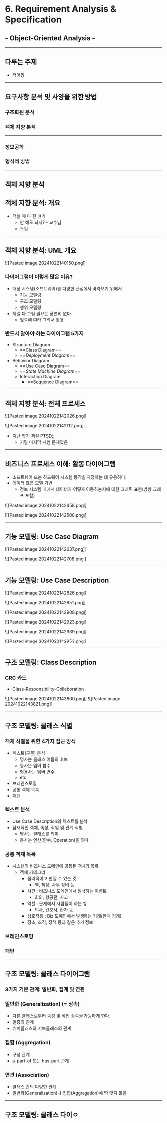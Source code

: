 # 6. Requirement Analysis & Specification 
## - Object-Oriented Analysis -

---
## 다루는 주제
- 적어줭

---
## 요구사항 분석 및 사양을 위한 방법
### 구조화된 분석
### 객체 지향 분석
---
### 정보공학
### 형식적 방법

---
## **객체 지향 분석**
## 객체 지향 분석: 개요
- 객설 때 다 한 얘기
	- 안 해도 되지? - 교수님
	- 스킵

---
## 객체 지향 분석: UML 개요
![[Pasted image 20241022140150.png]]

### 다이어그램이 이렇게 많은 이유?
- 대상 시스템(소프트웨어)를 다양한 관점에서 바라보기 위해서
	- 기능 모델링
	- 구조 모델링
	- 행위 모델링
- 저걸 다 그릴 필요는 당연히 없다.
	- 필요에 따라 그려서 활용

### 반드시 알아야 하는 다이어그램 5가지
- Structure Diagram
	- ==Class Diagram==
	- ==*Deployment Diagram*==
- Behavior Diagram
	- ==Use Case Diagram==
	- ==*State Machine Diagram*==
	- Interaction Diagram
		- ==Sequence Diagram==

---
## 객체 지향 분석: 전체 프로세스
![[Pasted image 20241022142026.png]]

![[Pasted image 20241022142112.png]]

- 지난 학기 객설 PTSD;;
	- 기말 마지막 시험 문제였음

---
## 비즈니스 프로세스 이해: 활동 다이어그램
- 소프트웨어 또는 하드웨어 시스템 동작을 지정하는 데 유용하다.
- 데이터 흐름 모델 기반
	- 정보 시스템 내에서 데이터가 어떻게 이동하는지에 대한 그래픽 표현(방향 그래프 포함)

![[Pasted image 20241022142458.png]]

![[Pasted image 20241022142508.png]]

---
## 기능 모델링: Use Case Diagram
![[Pasted image 20241022142637.png]]

![[Pasted image 20241022142708.png]]

---
## 기능 모델링: Use Case Description
![[Pasted image 20241022142826.png]]

![[Pasted image 20241022142851.png]]


![[Pasted image 20241022142908.png]]

![[Pasted image 20241022142923.png]]


![[Pasted image 20241022142939.png]]

![[Pasted image 20241022142953.png]]

---
## 구조 모델링: Class Description
### CRC 카드
- Class-Responsibility-Collaboration

![[Pasted image 20241022143800.png]]
![[Pasted image 20241022143821.png]]

---
## 구조 모델링: 클래스 식별
### 객체 식별을 위한 4가지 접근 방식
- 텍스트(구문) 분석
	- 명사는 클래스 이름의 후보
	- 동사는 멤버 함수
	- 형용사는 멤버 변수
	- etc
- 브레인스토밍
- 공통 객체 목록
- 패턴

### 텍스트 분석
- Use Case Description의 텍스트를 분석
- 잠재적인 객체, 속성, 작업 및 관계 식별
	- 명사는 클래스를 의미
	- 동사는 연산(함수, Operation)을 의미

### 공통 객체 목록
- 시스템의 비즈니스 도메인에 공통된 객체의 목록 
	- 객체 카테고리 
		- 물리적이고 만질 수 있는 것
			- 책, 책상, 사무 장비 등
		- 사건 : 비즈니스 도메인에서 발생하는 이벤트
			- 회의, 항공편, 사고
		- 역할 : 문제에서 사람들이 하는 일
			- 의사, 간호사, 환자 등
		- 상호작용 : Biz 도메인에서 발생하는 거래(판매 거래)
		- 장소, 조직, 정책 등과 같은 추가 정보

### 브레인스토밍
### 패턴

---
## 구조 모델링: 클래스 다이어그램
### 3가지 기본 관계: 일반화, 집계 및 연관
### 일반화 (Generalization) (= 상속)
- 다른 클래스로부터 속성 및 작업 상속을 가능하게 한다.
- 일종의 관계
- 슈퍼클래스와 서브클래스의 관계

### 집합 (Aggregation)
- 구성 관계
- a-part-of 또는 has-part 관계

### 연관 (Association)
- 클래스 간의 다양한 관계
- 일반화(Generalization)나 집합(Aggregation)에 딱 맞지 않음

---
## 구조 모델링: 클래스 다이ㅇ


